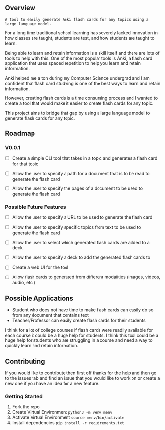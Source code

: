 ## Overview

`A tool to easily generate Anki flash cards for any topics using a large language model.`

For a long time traditional school learning has severely lacked innovation in how classes are taught, students are test, and how students are taught to learn.

Being able to learn and retain information is a skill itself and there are lots of tools to help with this. One of the most popular tools is Anki, a flash card application that uses spaced repetition to help you learn and retain information.

Anki helped me a ton during my Computer Science undergrad and I am confident that flash card studying is one of the best ways to learn and retain information.

However, creating flash cards is a time consuming process and I wanted to create a tool that would make it easier to create flash cards for any topic.

This project aims to bridge that gap by using a large language model to generate flash cards for any topic.

## Roadmap

### V0.0.1

- [ ] Create a simple CLI tool that takes in a topic and generates a flash card for that topic
- [ ] Allow the user to specify a path for a document that is to be read to generate the flash card
- [ ] Allow the user to specify the pages of a document to be used to generate the flash card


### Possible Future Features

- [ ] Allow the user to specify a URL to be used to generate the flash card
- [ ] Allow the user to specify specific topics from text to be used to generate the flash card
- [ ] Allow the user to select which generated flash cards are added to a deck
- [ ] Allow the user to specify a deck to add the generated flash cards to
- [ ] Create a web UI for the tool
- [ ] Allow flash cards to generated from different modalities (images, videos, audio, etc.)


## Possible Applications

- Student who does not have time to make flash cards can easily do so from any document that contains text
- Teacher/Professor can easily create flash cards for their students

I think for a lot of college courses if flash cards were readily available for each course it could be a huge help for students. I think this tool could be a huge help for students who are struggling in a course and need a way to quickly learn and retain information.

## Contributing

If you would like to contribute then first off thanks for the help and then go to the issues tab and find an issue that you would like to work on or create a new one if you have an idea for a new feature.

### Getting Started

1. Fork the repo
2. Create Virtual Environment `python3 -m venv menv` 
3. Activate Virtual Environment `source menv/bin/activate`
4. Install dependencies `pip install -r requirements.txt`